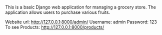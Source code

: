 This is a basic Django web application for managing a grocery store. The application allows users to purchase various fruits.

Website url: http://127.0.0.1:8000/admin/
Username: admin
Password: 123
To see Products:  http://127.0.0.1:8000/products/



